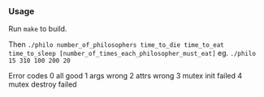 ### Usage ###
Run `make` to build.

Then `./philo number_of_philosophers time_to_die time_to_eat time_to_sleep [number_of_times_each_philosopher_must_eat]`
eg. `./philo 15 310 100 200 20`


Error codes
0 all good
1 args wrong
2 attrs wrong
3 mutex init failed
4 mutex destroy failed



